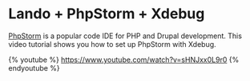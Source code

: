 Lando + PhpStorm + Xdebug
=============================

[PhpStorm](https://www.jetbrains.com/phpstorm/) is a popular code IDE for PHP
and Drupal development. This video tutorial shows you how to set up PhpStorm with Xdebug.

{% youtube %}
https://www.youtube.com/watch?v=sHNJxx0L9r0
{% endyoutube %}
